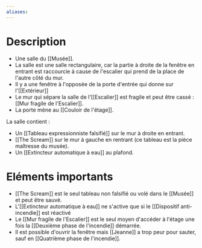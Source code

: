 ```yaml
---
aliases:
---
```

# Description
- Une salle du [[Musée]].
- La salle est une salle rectangulaire, car la partie à droite de la fenêtre en entrant est raccourcie à cause de l'escalier qui prend de la place de l'autre côté du mur. 
- Il y a une fenêtre à l'opposée de la porte d'entrée qui donne sur l'[[Extérieur]]
- Le mur qui sépare la salle de l'[[Escalier]] est fragile et peut être cassé : [[Mur fragile de l'Escalier]].
- La porte mène au [[Couloir de l'étage]].

La salle contient : 
- Un [[Tableau expressionniste falsifié]] sur le mur à droite en entrant.
- [[The Scream]] sur le mur à gauche en rentrant (ce tableau est la pièce maîtresse du musée).
- Un [[Extincteur automatique à eau]] au plafond.

# Eléments importants
- [[The Scream]] est le seul tableau non falsifié ou volé dans le [[Musée]] et peut être sauvé.
- L'[[Extincteur automatique à eau]] ne s'active que si le [[Dispositif anti-incendie]] est réactivé
- Le [[Mur fragile de l'Escalier]] est le seul moyen d'accéder à l'étage une fois la [[Deuxième phase de l'incendie]] démarrée.
- Il est possible d'ouvrir la fenêtre mais [[Jeanne]] a trop peur pour sauter, sauf en [[Quatrième phase de l'incendie]].
